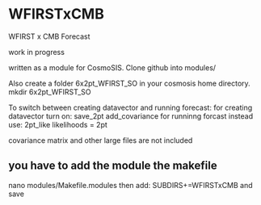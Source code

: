 # WFIRSTxCMB
WFIRST x CMB Forecast

work in progress

written as a module for CosmoSIS. Clone github into modules/

Also create a folder 6x2pt_WFIRST_SO in your cosmosis home directory.
mkdir 6x2pt_WFIRST_SO

To switch between creating datavector and running forecast: 
for creating datavector turn on:
save_2pt
add_covariance
for runninng forcast instead use:
2pt_like
likelihoods = 2pt

covariance matrix and other large files are not included

## you have to add the module the makefile
nano modules/Makefile.modules
then add:
SUBDIRS+=WFIRSTxCMB
and save



